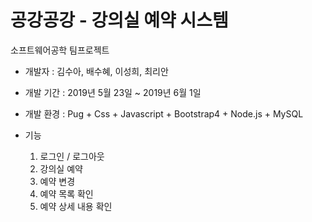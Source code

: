 # 공강공강 - 강의실 예약 시스템

소프트웨어공학 팀프로젝트

- 개발자 : 김수아, 배수혜, 이성희, 최리안

- 개발 기간 : 2019년 5월 23일 ~ 2019년 6월 1일

- 개발 환경 : Pug + Css + Javascript + Bootstrap4 + Node.js + MySQL

- 기능
  1. 로그인 / 로그아웃
  2. 강의실 예약
  3. 예약 변경
  4. 예약 목록 확인
  5. 예약 상세 내용 확인